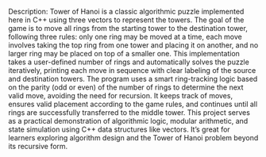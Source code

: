 Description: Tower of Hanoi is a classic algorithmic puzzle implemented here in C++ using three vectors to represent the towers. The goal of the game is to move all rings from the starting tower to the destination tower, following three rules: only one ring may be moved at a time, each move involves taking the top ring from one tower and placing it on another, and no larger ring may be placed on top of a smaller one. This implementation takes a user-defined number of rings and automatically solves the puzzle iteratively, printing each move in sequence with clear labeling of the source and destination towers. The program uses a smart ring-tracking logic based on the parity (odd or even) of the number of rings to determine the next valid move, avoiding the need for recursion. It keeps track of moves, ensures valid placement according to the game rules, and continues until all rings are successfully transferred to the middle tower. This project serves as a practical demonstration of algorithmic logic, modular arithmetic, and state simulation using C++ data structures like vectors. It’s great for learners exploring algorithm design and the Tower of Hanoi problem beyond its recursive form.
